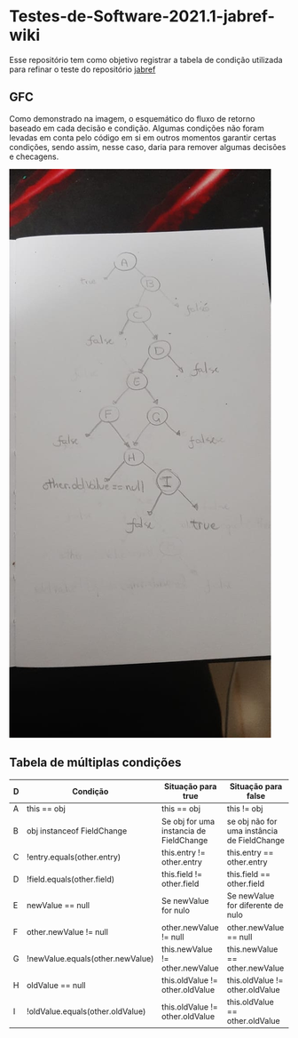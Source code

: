 # Testes-de-Software-2021.1-jabref-wiki

Esse repositório tem como objetivo registrar a tabela de condição utilizada para refinar o teste do repositório [jabref](https://github.com/JabRef/jabref)

## GFC

Como demonstrado na imagem, o esquemático do fluxo de retorno baseado em cada decisão e condição. Algumas condições não foram levadas em conta pelo código em si em outros momentos garantir certas condições, sendo assim, nesse caso, daria para remover algumas decisões e checagens.

![GFC](./assets/Etapa_3.jpeg)

## Tabela de múltiplas condições

| D | Condição | Situação para true | Situação para false |
| - | -------- | ------------------ | ------------------- |
| A | this == obj | this == obj | this != obj |
| B | obj instanceof FieldChange | Se obj for uma instancia de FieldChange | se obj não for uma instância de FieldChange |
| C | !entry.equals(other.entry) | this.entry != other.entry | this.entry == other.entry | 
| D | !field.equals(other.field) | this.field != other.field | this.field == other.field |
| E | newValue == null | Se newValue for nulo | Se newValue for diferente de nulo |
| F | other.newValue != null | other.newValue != null | other.newValue == null |
| G | !newValue.equals(other.newValue) | this.newValue != other.newValue | this.newValue == other.newValue|
| H | oldValue == null | this.oldValue != other.oldValue | this.oldValue != other.oldValue |
| I | !oldValue.equals(other.oldValue) | this.oldValue != other.oldValue | this.oldValue == other.oldValue |
